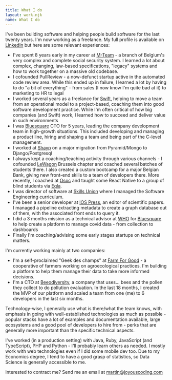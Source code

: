 ```yaml
---
title: What I do
layout: work.njk
name: What I do
---
```


I've been building software and helping people build software for the last twenty years. I'm now working as a freelance. My full profile is available on [LinkedIn](https://www.linkedin.com/in/martinvanaken/) but here are some relevant experiences:

- I've spent 8 years early in my career at [M-Team](https://www.mloz.be) - a branch of Belgium's very complex and complete social security system. I learned a lot about complex, changing, law-based specifications, "legacy" systems and how to work together on a massive old codebase.
- I cofounded PullReview - a now-defunct startup active in the automated code review area. While this ended up in failure, I learned a lot by having to do "a bit of everything" - from sales (I now know I'm quite bad at it) to marketing to HR to legal
- I worked several years as a freelance for [Swift](http://swift.com), helping to move a team from an operational model to a project-based, coaching them into good software development practice. While I'm often critical of how big companies (and Swift) work, I learned how to succeed and deliver value in such environments
- I was [Bluesquare](bluesquarehub.com) CTO for 5 years, leading the company development team in high-growth situations. This included developing and managing a product line, hiring and shaping a team and being part of the C-level management.
- I worked at [Shayp](shayp.com) on a major migration from Pyramid/Mongo to Django/Postgresql
- I always kept a coaching/teaching activity through various channels - I cofounded [LeWagon](http://lewagon.com) Brussels chapter and coached several batches of students there. I also created a custom bootcamp for a major Belgian Bank, giving new front-end skills to a team of developers there. More recently, I coached at [Osoc](https://osoc.be/) and taught some React Native to a group of blind students via [Eqla](https://eqla.be).
- I was director of software at [Skills Union](https://www.skillsunion.com) where I managed the Software Engineering curriculum.
- I've been a senior developer at [IOS Press](https://www.iospress.com), an editor of scientific papers. I managed a pipeline extracting metadata to create a graph database out of them, with the associated front ends to query it.
- I did a 3 months mission as a technical advisor at [WHO](https://www.who.int) for [Bluesquare](bluesquarehub.com) to help create a platform to manage covid data - from collection to dashboards
- Finally I'm coaching/advising some early stages startups on technical matters.

I'm currently working mainly at two companies:

- I'm a self-proclaimed "Geek des champs" at [Farm For Good](https://www.farmforgood.org) - a cooperative of farmers working on agroecological practices. I'm building a platform to help them manage their data to take more informed decisions.
- I'm a CTO at [Beeodiversity](https://beeodiversity.com), a company that uses... bees and the pollen they collect to do pollution evaluation. In the last 18 months, I created the MVP of our platform and scaled a team from one (me) to 6 developers in the last six months.

Technology-wise, I generally use what is there/what the team knows, with emphasis in going with well-established technologies as much as possible - popular stacks have a lot of examples and documentation available, large ecosystems and a good pool of developers to hire from - perks that are generally more important than the specific technical aspects.

I've worked (in a production setting) with Java, Ruby, JavaScript (and TypeScript), PHP and Python - I'll probably learn others as needed. I mostly work with web technologies even if I did some mobile dev too. Due to my Economics degree, I tend to have a good grasp of statistics, so Data Science is generally accessible to me.

Interested to contract me? Send me an email at [martin@joyouscoding.com](mailto:martin@joyouscoding.com)
